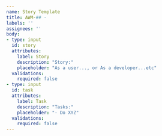 ```yaml
---
name: Story Template
title: AWM-## - 
labels: ''
assignees: ''
body:
- type: input
  id: story
  attributes:
    label: Story
    description: "Story:"
    placeholder: "As a user..., or As a developer...etc"
  validations:
    required: false
- type: input
  id: task
  attributes:
    label: Task
    description: "Tasks:"
    placeholder: "- Do XYZ"
  validations:
    required: false
---
```



